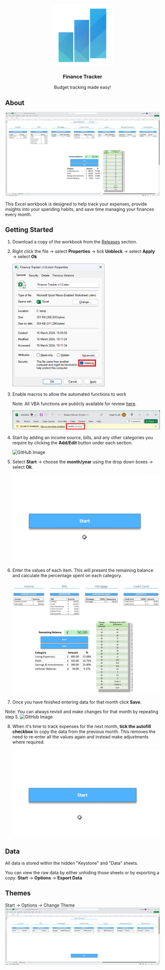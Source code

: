 <div align="center">
  <a href="https://github.com/stuartgrubb/FinanceTracker/">
    <img src="Images/Icon.png" alt="Icon" width="200" height="200">
  </a>
  
  <h3 align="center">Finance Tracker</h1     
                                      
  <p align="center">
    Budget tracking made easy!
  </p>
</div>

## About
![GitHub Image](/Images/ExampleData.png)

This Excel workbook is designed to help track your expenses, provide insights into your spending habits, and save time managing your finances every month.


## Getting Started
1. Download a copy of the workbook from the [Releases](https://github.com/stuartgrubb/FinanceTracker/Releases) section.

2. Right click the file &#8594; select **Properties** &#8594; tick **Unblock** &#8594; select **Apply** &#8594; select **Ok**

    <img src="Images/Unblock.png" width="300" height="400">  


3. Enable macros to allow the automated functions to work

   Note: All VBA functions are publicly available for review [here](https://github.com/stuartgrubb/FinanceTracker/tree/master/VBA).

    ![GitHub Image](/Images/EnableMacros.png)


5. Start by adding an income source, bills, and any other categories you require by clicking the **Add/Edit** button under each section.


    ![GitHub Image](/Images/AddItems.gif)


6. Select **Start** &#8594; choose the **month/year** using the drop down boxes &#8594; select **Ok**.


    ![GitHub Image](/Images/Start.gif)

7. Enter the values of each item. This will present the remaining balance and calculate the percentage spent on each category.

    ![GitHub Image](/Images/EnterValues.png)


7. Once you have finished entering data for that month click **Save**.

  Note: You can always revisit and make changes for that month by repeating step 5.
    ![GitHub Image](/Images/Save.gif)

8. When it's time to track expenses for the next month, **tick the autofill checkbox** to copy the data from the previous month.
This removes the need to re-enter all the values again and instead make adjustments where required.

    ![GitHub Image](/Images/Autofill.gif)

## Data
All data is stored within the hidden "Keystone" and "Data" sheets.

You can view the raw data by either unhiding those sheets or by exporting a copy: **Start** &#8594; **Options** &#8594; **Export Data**


## Themes
Start &#8594; Options &#8594; Change Theme
![GitHub Image](/Images/Themes.gif)
